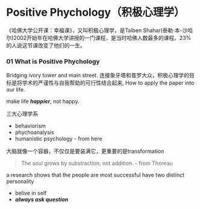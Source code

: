 # Positive Phychology（积极心理学）

《哈佛大学公开课：幸福课》，又叫积极心理学，是Talben Shahar(泰勒·本-沙哈尔)2002开始年在哈佛大学讲授的一门课程，是当时哈佛人数最多的课程。23%的人说这节课改变了他们的一生。



### 01 What is Positive Phychology

&#x20;Bridging ivory tower and main street. 连接象牙塔和普罗大众，积极心理学的目标是将学术的严谨性与自我帮助的可行性结合起来, How to apply the paper into our life.

make life _**happier**_, not happy.

三大心理学系

* behaviorism
* phychoanalysis
* humanistic psychology - from here

大脑就像一个容器，不仅仅是要装满它，更重要的是transformation

> The soul grows by substraction, not addition. - from Thoreau

a research shows that the people are most successful have two distinct personality

* belive in self
* _**always ask question**_

